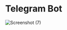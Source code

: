 # Telegram Bot
![Screenshot (7)](https://user-images.githubusercontent.com/88179607/138961271-23f86600-b121-4fd4-8ea0-89ac7c3977b6.png)

